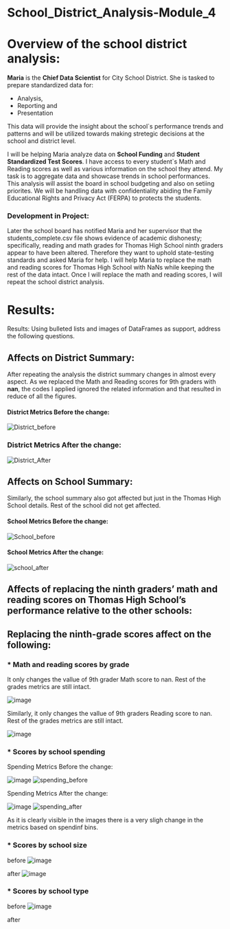 # School_District_Analysis-Module_4

# Overview of the school district analysis:

**Maria** is the **Chief Data Scientist** for City School District. She is tasked to prepare standardized data for:
* Analysis,
* Reporting and
* Presentation

This data will provide the insight about the school`s performance trends and patterns and will be utilized towards making stretegic decisions at the school and district level.

I will be helping Maria analyze data on **School Funding** and **Student Standardized Test Scores**. I have access to every student`s Math and Reading scores as well as various information on the school they attend. My task is to aggregate data and showcase trends in school performances. This analysis will assist the board in school budgeting and also on setiing priorites. We will be handling data with confidentiality abiding the Family Educational Rights and Privacy Act (FERPA) to protects the students. 

### Development in Project:
 
Later the school board has notified Maria and her supervisor that the students_complete.csv file shows evidence of academic dishonesty; specifically, reading and math grades for Thomas High School ninth graders appear to have been altered. Therefore they want to uphold state-testing standards and asked Maria for help. I will help Maria to replace the math and reading scores for Thomas High School with NaNs while keeping the rest of the data intact. Once I will replace the math and reading scores, I will repeat the school district analysis.

# Results:

Results: Using bulleted lists and images of DataFrames as support, address the following questions.

## Affects on District Summary:

After repeating the analysis the district summary changes in almost every aspect. As we replaced the Math and Reading scores for 9th graders  with  **nan**, the codes I applied ignored the related information and that resulted in reduce of all the figures.

#### District Metrics Before the change:
![District_before](https://user-images.githubusercontent.com/105535250/179383709-e0866d68-b5dc-4685-b464-66e3c1d2004a.PNG)

### District Metrics After the change:
![District_After](https://user-images.githubusercontent.com/105535250/179383691-74e324c6-fc5f-4cbd-a8b8-af97b954f393.PNG)

## Affects on School Summary:

Similarly, the school summary also got affected but just in the Thomas High School details. Rest of the school did not get affected.

#### School Metrics Before the change:

![School_before](https://user-images.githubusercontent.com/105535250/179384208-2be69e64-8b39-4bec-b92c-c81347b09311.PNG)


#### School Metrics After the change:

![school_after](https://user-images.githubusercontent.com/105535250/179384217-7751e698-66a7-49f4-89d4-50d4c58c7091.PNG)

## Affects of replacing the ninth graders’ math and reading scores on Thomas High School’s performance relative to the other schools:



## Replacing the ninth-grade scores affect on the following:

### * Math and reading scores by grade

It only changes the vallue of 9th grader Math score to nan. Rest of the grades metrics are still intact.

![image](https://user-images.githubusercontent.com/105535250/179384993-e888b75d-4ed9-429d-a0d4-3c07d6064c33.png)

Similarly, it only changes the vallue of 9th graders Reading score to nan. Rest of the grades metrics are still intact.

![image](https://user-images.githubusercontent.com/105535250/179385014-ae594cdd-d320-40da-91db-94f0347b6fb6.png)


### * Scores by school spending


Spending Metrics Before the change:

![image](https://user-images.githubusercontent.com/105535250/179385848-0418ffec-fe07-4cfe-897e-854663dd4368.png)
![spending_before](https://user-images.githubusercontent.com/105535250/179385570-0395ed09-5ce3-4626-abda-1b767d3adbfb.PNG)

Spending Metrics After the change:

![image](https://user-images.githubusercontent.com/105535250/179385857-db6d5187-099d-4e1a-9ad2-ce3e751aeacb.png)
![spending_after](https://user-images.githubusercontent.com/105535250/179385597-6a40c1a3-ee47-45fa-9919-3958cc269975.PNG)

As it is clearly visible in the images there is a very sligh change in the metrics based on spendinf bins. 




### * Scores by school size

before
![image](https://user-images.githubusercontent.com/105535250/179385915-e02ca353-63a8-4c48-b03d-73fca13fdb3f.png)

after
![image](https://user-images.githubusercontent.com/105535250/179386109-02c78d93-56cf-41d9-b419-82f4b5303585.png)



### * Scores by school type
before
![image](https://user-images.githubusercontent.com/105535250/179385941-3b461d21-9caf-44de-b84a-9bcde0d6259d.png)

after



